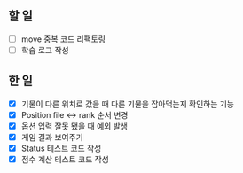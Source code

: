 ## 할 일

- [ ] move 중복 코드 리팩토링
- [ ] 학습 로그 작성

## 한 일

- [x] 기물이 다른 위치로 갔을 때 다른 기물을 잡아먹는지 확인하는 기능
- [x] Position file <-> rank 순서 변경
- [x] 옵션 입력 잘못 됐을 때 예외 발생
- [x] 게임 결과 보여주기
- [x] Status 테스트 코드 작성
- [x] 점수 계산 테스트 코드 작성
